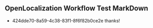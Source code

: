 ## OpenLocalization Workflow Test MarkDown
* 424dde70-8a59-4c38-83f1-8f6f82b0ce2e thanks!

<!--HONumber=Jul16_HO3-->


